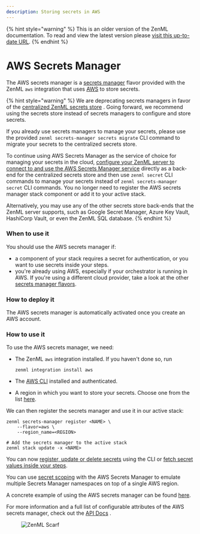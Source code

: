 ```yaml
---
description: Storing secrets in AWS
---
```


{% hint style="warning" %}
This is an older version of the ZenML documentation. To read and view the latest version please [visit this up-to-date URL](https://docs.zenml.io).
{% endhint %}


# AWS Secrets Manager

The AWS secrets manager is a [secrets manager](secrets-managers.md) flavor provided with the ZenML `aws` integration
that uses [AWS](https://aws.amazon.com/secrets-manager/) to store secrets.

{% hint style="warning" %}
We are deprecating secrets managers in favor of
the [centralized ZenML secrets store](/docs/book/platform-guide/set-up-your-mlops-platform/use-the-secret-store/use-the-secret-store.md)
. Going forward, we recommend using the secrets store instead of secrets managers to configure and store secrets.

If you already use secrets managers to manage your secrets, please use the
provided `zenml secrets-manager secrets migrate` CLI command to migrate your secrets to the centralized secrets store.

To continue using AWS Secrets Manager as the service of choice for managing your secrets in the
cloud, [configure your ZenML server to connect to and use the AWS Secrets Manager service](/docs/book/platform-guide/set-up-your-mlops-platform/deploy-zenml/deploy-zenml.md)
directly as a back-end for the centralized secrets store and then use `zenml secret` CLI commands to manage your secrets
instead of `zenml secrets-manager secret` CLI commands. You no longer need to register the AWS secrets manager stack
component or add it to your active stack.

Alternatively, you may use any of the other secrets store back-ends that the ZenML server supports, such as Google
Secret Manager, Azure Key Vault, HashiCorp Vault, or even the ZenML SQL database.
{% endhint %}

### When to use it

You should use the AWS secrets manager if:

* a component of your stack requires a secret for authentication, or you want to use secrets inside your steps.
* you're already using AWS, especially if your orchestrator is running in AWS. If you're using a different cloud
  provider, take a look at the other [secrets manager flavors](secrets-managers.md#secrets-manager-flavors).

### How to deploy it

The AWS secrets manager is automatically activated once you create an AWS account.

### How to use it

To use the AWS secrets manager, we need:

* The ZenML `aws` integration installed. If you haven't done so, run

  ```shell
  zenml integration install aws
  ```
* The [AWS CLI](https://docs.aws.amazon.com/cli/latest/userguide/getting-started-install.html) installed and
  authenticated.
* A region in which you want to store your secrets. Choose one from the
  list [here](https://docs.aws.amazon.com/general/latest/gr/rande.html#regional-endpoints).

We can then register the secrets manager and use it in our active stack:

```shell
zenml secrets-manager register <NAME> \
    --flavor=aws \
    --region_name=<REGION>

# Add the secrets manager to the active stack
zenml stack update -x <NAME>
```

You can now [register, update or delete secrets](secrets-managers.md#in-the-cli) using the CLI
or [fetch secret values inside your steps](secrets-managers.md#in-a-zenml-step).

You can use [secret scoping](secrets-managers.md#secret-scopes) with the AWS Secrets Manager to emulate multiple Secrets
Manager namespaces on top of a single AWS region.

A concrete example of using the AWS secrets manager can be
found [here](https://github.com/zenml-io/zenml/tree/main/examples/cloud\_secrets\_manager).

For more information and a full list of configurable attributes of the AWS secrets manager, check out
the [API Docs](https://apidocs.zenml.io/latest/integration\_code\_docs/integrations-aws/#zenml.integrations.aws.secrets\_managers.aws\_secrets\_manager.AWSSecretsManager)
.

<!-- For scarf -->
<figure><img alt="ZenML Scarf" referrerpolicy="no-referrer-when-downgrade" src="https://static.scarf.sh/a.png?x-pxid=f0b4f458-0a54-4fcd-aa95-d5ee424815bc" /></figure>
